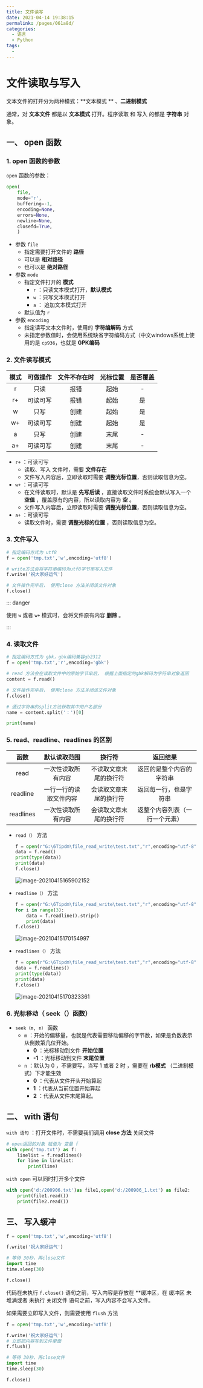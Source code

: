 ```yaml
---
title: 文件读写
date: 2021-04-14 19:38:15
permalink: /pages/061a8d/
categories:
  - 语言
  - Python
tags:
  - 
---
```

# 文件读取与写入

文本文件的打开分为两种模式：**文本模式 ** 、**二进制模式**

通常，对 **文本文件** 都是以 **文本模式** 打开。程序读取 和 写入 的都是 **字符串** 对象。

## 一、 open 函数

### 1. open 函数的参数

 `open` 函数的参数：

```python
open(
    file, 
    mode='r', 
    buffering=-1, 
    encoding=None, 
    errors=None, 
    newline=None, 
    closefd=True, 
    ) 
```

-   参数 `file`
    -   指定需要打开文件的 **路径**
    -   可以是 **相对路径**
    -   也可以是 **绝对路径**
-   参数 `mode`
    -   指定文件打开的 **模式**
        -   `r` ：只读文本模式打开，**默认模式**
        -   `w` ：只写文本模式打开
        -   `a` ： 追加文本模式打开
    -   默认值为 `r`
-   参数 `encoding`
    -   指定读写文本文件时，使用的 **字符编解码** 方式
    -   未指定参数值时，会使用系统缺省字符编码方式（中文windows系统上使用的是 `cp936`，也就是 **GPK编码**

### 2. 文件读写模式

| 模式 | 可做操作 | 文件不存在时 | 光标位置 | 是否覆盖 |
| :--: | :------: | :----------: | :------: | :------: |
|  r   |   只读   |     报错     |   起始   |    -     |
|  r+  | 可读可写 |     报错     |   起始   |    是    |
|  w   |   只写   |     创建     |   起始   |    是    |
|  w+  | 可读可写 |     创建     |   起始   |    是    |
|  a   |   只写   |     创建     |   末尾   |    -     |
|  a+  | 可读可写 |     创建     |   末尾   |    -     |

-   `r+` ：可读可写
    -   读取、写入 文件时，需要 **文件存在**
    -   文件写入内容后，立即读取时需要 **调整光标位置**，否则读取信息为空。
-   `w+` ：可读可写
    -   在文件读取时，默认是 **先写后读** ，直接读取文件时系统会默认写入一个 **空值** ，覆盖原有的内容，所以读取内容为 **空** 。
    -   文件写入内容后，立即读取时需要 **调整光标位置**，否则读取信息为空。
-   `a+` ：可读可写
    -   读取文件时，需要 **调整光标的位置** ，否则读取信息为空。

### 3. 文件写入

```python
# 指定编码方式为 utf8
f = open('tmp.txt','w',encoding='utf8')

# write方法会将字符串编码为utf8字节串写入文件
f.write('祝大家好运气')

# 文件操作完毕后， 使用close 方法关闭该文件对象
f.close()
```

::: danger

使用 `w` 或者 `w+` 模式时，会将文件原有内容 **删除** 。

:::

### 4. 读取文件

```python
# 指定编码方式为 gbk，gbk编码兼容gb2312
f = open('tmp.txt','r',encoding='gbk')

# read 方法会在读取文件中的原始字节串后， 根据上面指定的gbk解码为字符串对象返回
content = f.read()

# 文件操作完毕后， 使用close 方法关闭该文件对象
f.close()

# 通过字符串的split方法获取其中用户名部分
name = content.split('：')[0]

print(name)
```

### 5. read、readline、readlines 的区别

|   函数    |      默认读取范围      |         换行符         |            返回结果            |
| :-------: | :--------------------: | :--------------------: | :----------------------------: |
|   read    |   一次性读取所有内容   | 不读取文章末尾的换行符 |    返回的是整个内容的字符串    |
| readline  | 一行一行的读取文件内容 | 会读取文章末尾的换行符 |     返回每一行，也是字符串     |
| readlines |   一次性读取所有内容   | 会读取文章末尾的换行符 | 返整个内容列表（一行一个元素） |

-   `read（）` 方法

    ```python
    f = open(r"G:\6Tipdm\file_read_write\test.txt","r",encoding="utf-8")
    data = f.read()
    print(type(data))
    print(data)
    f.close()
    ```

    ![image-20210415165902152](https://i.loli.net/2021/04/15/y5Qpsc8Xhbwq4z6.png)

-   `readline（）` 方法

    ```python
    f = open(r"G:\6Tipdm\file_read_write\test.txt","r",encoding="utf-8")
    for i in range(3):
        data = f.readline().strip()
        print(data)
    f.close()
    ```

    ![image-20210415170154997](https://i.loli.net/2021/04/15/BVnP7x5XCEmNyvH.png)

-   `readlines（）` 方法

    ```python
    f = open(r"G:\6Tipdm\file_read_write\test.txt","r",encoding="utf-8")
    data = f.readlines()
    print(type(data))
    print(data)
    f.close()
    ```

    ![image-20210415170323361](https://i.loli.net/2021/04/15/FAW8CsSEHxYMwaq.png)

### 6. 光标移动（ seek（）函数）

-   `seek（m, n）` 函数
    -   `m` ：开始的偏移量，也就是代表需要移动偏移的字节数，如果是负数表示从倒数第几位开始。
        -   **0** ：光标移动到文件 **开始位置**
        -   **-1** ：光标移动到文件 **末尾位置**
    -   `n` ：默认为 0 ，不需要写，当写 1 或者 2 时 ，需要在 **rb模式** （二进制模式）下才能生效
        -   **0** ：代表从文件开头开始算起
        -   **1** ：代表从当前位置开始算起
        -   **2** ：代表从文件末尾算起。

## 二、 with 语句

`with 语句` ：打开文件时，不需要我们调用 **close 方法** 关闭文件

```python
# open返回的对象 赋值为 变量 f
with open('tmp.txt') as f:
    linelist = f.readlines() 
    for line in linelist:
        print(line)
```

`with open` 可以同时打开多个文件

```python
with open('d:/200906.txt')as file1,open('d:/200906_1.txt') as file2:
    print(file1.read())
    print(file2.read())
```

## 三、 写入缓冲

```python
f = open('tmp.txt','w',encoding='utf8')

f.write('祝大家好运气')

# 等待 30秒，再close文件
import time
time.sleep(30)

f.close()
```

代码在未执行 `f.close()` 语句之前，写入内容是存放在 **缓冲区，在 缓冲区 未堆满或者 未执行 关闭文件 语句之前，写入内容不会写入文件。

如果需要立即写入文件，则需要使用 `flush` 方法

```python
f = open('tmp.txt','w',encoding='utf8')

f.write('祝大家好运气')
# 立即把内容写到文件里面
f.flush()

# 等待 30秒，再close文件
import time
time.sleep(30)

f.close()
```

